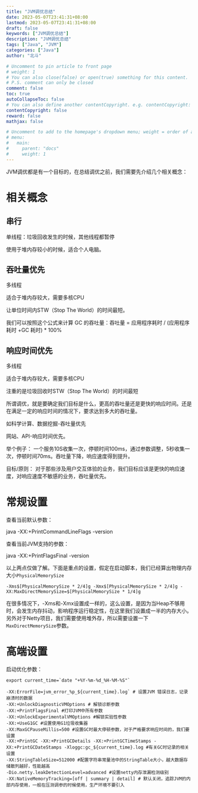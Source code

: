 ```yaml
---
title: "JVM调优总结"
date: 2023-05-07T23:41:31+08:00
lastmod: 2023-05-07T23:41:31+08:00
draft: false
keywords: ["JVM调优总结"]
description: "JVM调优总结"
tags: ["Java", "JVM"]
categories: ["Java"]
author: "北斗"

# Uncomment to pin article to front page
# weight: 1
# You can also close(false) or open(true) something for this content.
# P.S. comment can only be closed
comment: false
toc: true
autoCollapseToc: false
# You can also define another contentCopyright. e.g. contentCopyright: "This is another copyright."
contentCopyright: false
reward: false
mathjax: false

# Uncomment to add to the homepage's dropdown menu; weight = order of article
# menu:
#   main:
#     parent: "docs"
#     weight: 1
---
```


JVM调优都是有一个目标的，在总结调优之前，我们需要先介绍几个相关概念：

# 相关概念
## 串行
单线程：垃圾回收发生的时候，其他线程都暂停

使用于堆内存较小的时候，适合个人电脑。
## 吞吐量优先
多线程

适合于堆内存较大，需要多核CPU

让单位时间内STW（Stop The World）的时间最短。

我们可以按照这个公式来计算 GC 的吞吐量：吞吐量 = 应用程序耗时 / (应用程序耗时 +GC 耗时) * 100%

## 响应时间优先
多线程

适合于堆内存较大，需要多核CPU

注重的是垃圾回收时STW（Stop The World）的时间最短

所谓调优，就是要确定我们目标是什么，更高的吞吐量还是更快的响应时间。还是在满足一定的响应时间的情况下，要求达到多大的吞吐量。

如科学计算、数据挖掘-吞吐量优先

网站、API-响应时间优先。

举个例子：
一个服务10S收集一次，停顿时间100ms，通过参数调整，5秒收集一次，停顿时间70ms。吞吐量下降，响应速度得到提升。

目标/原则：
对于那些涉及用户交互体验的业务，我们目标应该是更快的响应速度，对响应速度不敏感的业务，吞吐量优先。

# 常规设置
  查看当前默认参数：

  java -XX:+PrintCommandLineFlags -version

  查看当前JVM支持的参数：

  java -XX:+PrintFlagsFinal -version

  以上两点仅做了解。下面是重点的设置，假定在启动脚本，我们已经算出物理内存大小`PhysicalMemorySize`
  ```shell
  -Xms$[PhysicalMemorySize * 2/4]g -Xmx$[PhysicalMemorySize * 2/4]g -XX:MaxDirectMemorySize=$[PhysicalMemorySize * 1/4]g
  ```
  在很多情况下，-Xms和-Xmx设置成一样的，这么设置，是因为当Heap不够用时，会发生内存抖动，影响程序运行稳定性，在这里我们设置成一半的内存大小。另外对于Netty项目，我们需要使用堆外存，所以需要设置一下`MaxDirectMemorySize`参数。
# 高端设置
  启动优化参数：
  ```shell
  export current_time=`date "+%Y-%m-%d_%H-%M-%S"`

  -XX:ErrorFile=jvm_error_%p_${current_time}.log` # 设置JVM 错误日志，记录崩溃时的数据
  -XX:+UnlockDiagnosticVMOptions # 解锁诊断参数
  -XX:+PrintFlagsFinal #打印JVM中所有参数
  -XX:+UnlockExperimentalVMOptions #解锁实验性参数
  -XX:+UseG1GC #设置使用G1垃圾收集器
  -XX:MaxGCPauseMillis=500 #设置GC时最大停顿参数，对于严格要求响应时间的，我们要设置
  -XX:+PrintGC -XX:+PrintGCDetails -XX:+PrintGCTimeStamps -XX:+PrintGCDateStamps -Xloggc:gc_${current_time}.log #有关GC时记录的相关设置
  -XX:StringTableSize=512000 #配置字符串常量池中的StringTable大小，越大数据存储散列越好，性能越高
  -Dio.netty.leakDetectionLevel=advanced #设置netty内存泄漏检测级别
  -XX:NativeMemoryTracking=[off | summary | detail] # 默认关闭，追踪JVM的内部内存使用，一般在压测调参的时候使用，生产环境不要引入
  ```


